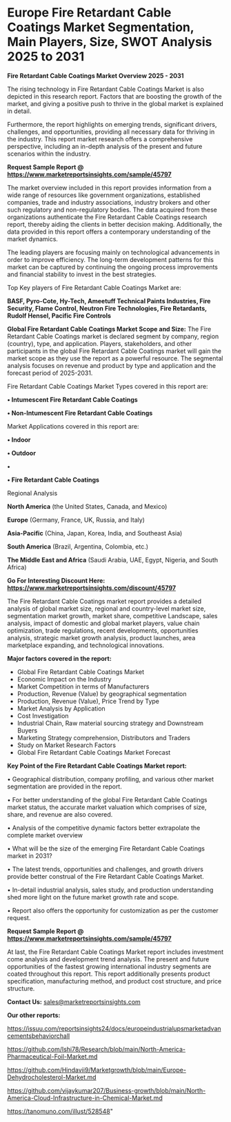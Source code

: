 # Europe Fire Retardant Cable Coatings Market Segmentation, Main Players, Size, SWOT Analysis 2025 to 2031

<Strong> Fire Retardant Cable Coatings Market Overview 2025 - 2031</strong>

The rising technology in Fire Retardant Cable Coatings Market is also depicted in this research report. Factors that are boosting the growth of the market, and giving a positive push to thrive in the global market is explained in detail.

Furthermore, the report highlights on emerging trends, significant drivers, challenges, and opportunities, providing all necessary data for thriving in the industry. This report market research offers a comprehensive perspective, including an in-depth analysis of the present and future scenarios within the industry.

<strong>Request Sample Report @ <a href=https://www.marketreportsinsights.com/sample/45797>https://www.marketreportsinsights.com/sample/45797</a></strong>

The market overview included in this report provides information from a wide range of resources like government organizations, established companies, trade and industry associations, industry brokers and other such regulatory and non-regulatory bodies. The data acquired from these organizations authenticate the Fire Retardant Cable Coatings research report, thereby aiding the clients in better decision making. Additionally, the data provided in this report offers a contemporary understanding of the market dynamics.

The leading players are focusing mainly on technological advancements in order to improve efficiency. The long-term development patterns for this market can be captured by continuing the ongoing process improvements and financial stability to invest in the best strategies.

Top Key players of Fire Retardant Cable Coatings Market are:

<strong>BASF, Pyro-Cote, Hy-Tech, Ameetuff Technical Paints Industries, Fire Security, Flame Control, Neutron Fire Technologies, Fire Retardants, Rudolf Hensel, Pacific Fire Controls</strong>

<strong><b>Global Fire Retardant Cable Coatings Market Scope and Size:</b></strong>
The Fire Retardant Cable Coatings market is declared segment by company, region (country), type, and application. Players, stakeholders, and other participants in the global Fire Retardant Cable Coatings market will gain the market scope as they use the report as a powerful resource. The segmental analysis focuses on revenue and product by type and application and the forecast period of 2025-2031.

Fire Retardant Cable Coatings Market Types covered in this report are:

<strong>•  Intumescent Fire Retardant Cable Coatings

•  Non-Intumescent Fire Retardant Cable Coatings</strong>

Market Applications covered in this report are:

<strong>•  Indoor

•  Outdoor

•  

•  Fire Retardant Cable Coatings</strong> 

Regional Analysis

<strong>North America</strong> (the United States, Canada, and Mexico)

<strong>Europe</strong> (Germany, France, UK, Russia, and Italy)

<strong>Asia-Pacific</strong> (China, Japan, Korea, India, and Southeast Asia)

<strong>South America</strong> (Brazil, Argentina, Colombia, etc.)

<strong>The Middle East and Africa</strong> (Saudi Arabia, UAE, Egypt, Nigeria, and South Africa)

<strong>Go For Interesting Discount Here: <a href=https://www.marketreportsinsights.com/discount/45797>https://www.marketreportsinsights.com/discount/45797</a></strong>

The Fire Retardant Cable Coatings market report provides a detailed analysis of global market size, regional and country-level market size, segmentation market growth, market share, competitive Landscape, sales analysis, impact of domestic and global market players, value chain optimization, trade regulations, recent developments, opportunities analysis, strategic market growth analysis, product launches, area marketplace expanding, and technological innovations.

<strong><b>Major factors covered in the report:</b></strong>
<ul>
  <li>Global Fire Retardant Cable Coatings Market </li>
  <li>Economic Impact on the Industry</li>
  <li>Market Competition in terms of Manufacturers</li>
  <li>Production, Revenue (Value) by geographical segmentation</li>
  <li>Production, Revenue (Value), Price Trend by Type</li>
  <li>Market Analysis by Application</li>
  <li>Cost Investigation</li>
  <li>Industrial Chain, Raw material sourcing strategy and Downstream Buyers</li>
  <li>Marketing Strategy comprehension, Distributors and Traders</li>
  <li>Study on Market Research Factors</li>
  <li>Global Fire Retardant Cable Coatings Market Forecast</li>
</ul>

<strong><b>Key Point of the Fire Retardant Cable Coatings Market report:</b></strong>

• Geographical distribution, company profiling, and various other market segmentation are provided in the report.

• For better understanding of the global Fire Retardant Cable Coatings market status, the accurate market valuation which comprises of size, share, and revenue are also covered.

• Analysis of the competitive dynamic factors better extrapolate the complete market overview

• What will be the size of the emerging Fire Retardant Cable Coatings market in 2031?

• The latest trends, opportunities and challenges, and growth drivers provide better construal of the Fire Retardant Cable Coatings Market.

• In-detail industrial analysis, sales study, and production understanding shed more light on the future market growth rate and scope.

• Report also offers the opportunity for customization as per the customer request.

<strong>Request Sample Report @ <a href=https://www.marketreportsinsights.com/sample/45797>https://www.marketreportsinsights.com/sample/45797</a></strong>

At last, the Fire Retardant Cable Coatings Market report includes investment come analysis and development trend analysis. The present and future opportunities of the fastest growing international industry segments are coated throughout this report. This report additionally presents product specification, manufacturing method, and product cost structure, and price structure.

<strong>Contact Us:</strong>
sales@marketreportsinsights.com

<strong>Our other reports:</strong>

<a href=https://issuu.com/reportsinsights24/docs/europeindustrialupsmarketadvancementsbehaviorchall>https://issuu.com/reportsinsights24/docs/europeindustrialupsmarketadvancementsbehaviorchall</a>

<a href=https://github.com/Ishi78/Research/blob/main/North-America-Pharmaceutical-Foil-Market.md>https://github.com/Ishi78/Research/blob/main/North-America-Pharmaceutical-Foil-Market.md</a>

<a href=https://github.com/Hindavii9/Marketgrowth/blob/main/Europe-Dehydrocholesterol-Market.md>https://github.com/Hindavii9/Marketgrowth/blob/main/Europe-Dehydrocholesterol-Market.md</a>

<a href=https://github.com/vijaykumar207/Business-growth/blob/main/North-America-Cloud-Infrastructure-in-Chemical-Market.md>https://github.com/vijaykumar207/Business-growth/blob/main/North-America-Cloud-Infrastructure-in-Chemical-Market.md</a>

<a href=https://tanomuno.com/illust/528548>https://tanomuno.com/illust/528548</a>"

